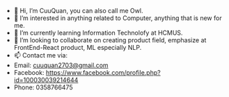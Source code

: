 - 👋 Hi, I’m CuuQuan, you can also call me Owl.
- 👀 I’m interested in anything related to Computer, anything that is new for me.
- 🌱 I’m currently learning Information Technolofy at HCMUS.
- 💞️ I’m looking to collaborate on creating product field, emphasize at FrontEnd-React  product, ML especially NLP.
- 📫 Contact me via:
-  Email: cuuquan2703@gmail.com
-  Facebook: https://www.facebook.com/profile.php?id=100030039214644
-  Phone: 0358766475

<!---
cuuquan2703/cuuquan2703 is a ✨ special ✨ repository because its `README.md` (this file) appears on your GitHub profile.
You can click the Preview link to take a look at your changes.
--->
